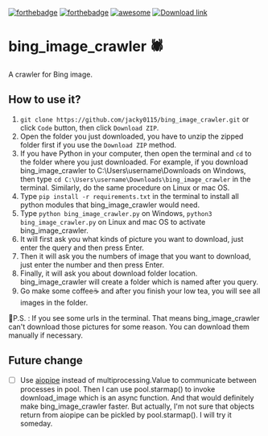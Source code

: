 [![forthebadge](https://forthebadge.com/images/badges/made-with-python.svg)](https://www.python.org/) [![forthebadge](https://forthebadge.com/images/badges/built-with-love.svg)](https://github.com/jacky0115/bing_image_crawler#readme) [![awesome](https://cdn.rawgit.com/sindresorhus/awesome/d7305f38d29fed78fa85652e3a63e154dd8e8829/media/badge.svg)](https://github.com/jacky0115/bing_image_crawler.git) [![Download link](https://img.shields.io/badge/Download%20now-Link-green?style=social&logo=appveyor)](https://github.com/jacky0115/bing_image_crawler/archive/refs/heads/main.zip)
# bing_image_crawler 🕷️
A crawler for Bing image.


## How to use it?
1. `git clone https://github.com/jacky0115/bing_image_crawler.git` or click `Code` button, then click `Download ZIP`.
2. Open the folder you just downloaded, you have to unzip the zipped folder first if you use the `Download ZIP` method.
3. If you have Python in your computer, then open the terminal and `cd` to the folder where you just downloaded. For example, if you download bing_image_crawler to C:\Users\username\Downloads on Windows, then type `cd C:\Users\username\Downloads\bing_image_crawler` in the terminal. Similarly, do the same procedure on Linux or mac OS.
4. Type `pip install -r requirements.txt` in the terminal to install all python modules that bing_image_crawler would need.
5. Type `python bing_image_crawler.py` on Windows, `python3 bing_image_crawler.py` on Linux and mac OS to activate bing_image_crawler.
6. It will first ask you what kinds of picture you want to download, just enter the query and then press Enter.
7. Then it will ask you the numbers of image that you want to download, just enter the number and then press Enter.
8. Finally, it will ask you about download folder location. bing_image_crawler will create a folder which is named after you query.
9. Go make some coffee☕ and after you finish your low tea, you will see all images in the folder.

📝P.S. : If you see some urls in the terminal. That means bing_image_crawler can't download those pictures for some reason. You can download them manually if necessary.

## Future change
- [ ] Use [aiopipe](https://github.com/kchmck/aiopipe) instead of multiprocessing.Value to communicate between processes in pool. Then I can use pool.starmap() to invoke download_image which is an async function. And that would definitely make bing_image_crawler faster. But actually, I'm not sure that objects return from aiopipe can be pickled by pool.starmap(). I will try it someday.
